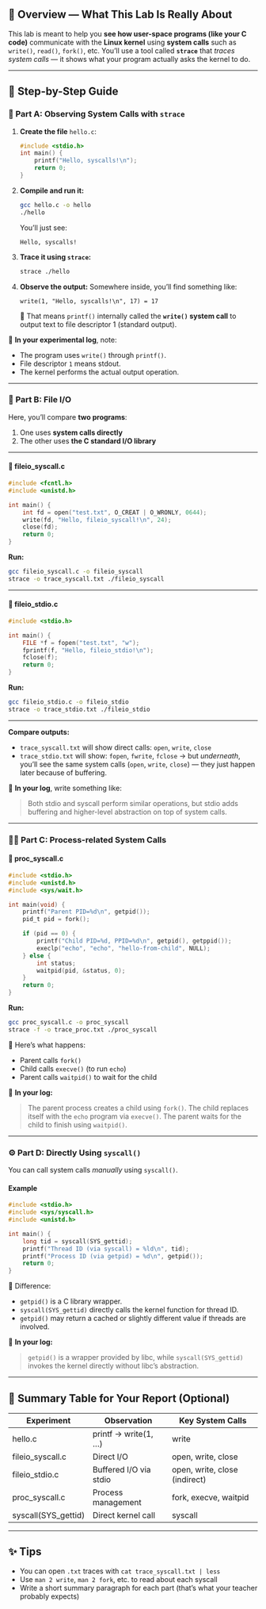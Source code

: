 ## 🌿 Overview — What This Lab Is Really About

This lab is meant to help you **see how user-space programs (like your C code)** communicate with the **Linux kernel** using **system calls** such as `write()`, `read()`, `fork()`, etc.
You’ll use a tool called **`strace`** that _traces system calls_ — it shows what your program actually asks the kernel to do.

---

## 🧩 Step-by-Step Guide

### 🧭 Part A: Observing System Calls with `strace`

1. **Create the file** `hello.c`:

   ```c
   #include <stdio.h>
   int main() {
       printf("Hello, syscalls!\n");
       return 0;
   }
   ```

2. **Compile and run it:**

   ```bash
   gcc hello.c -o hello
   ./hello
   ```

   You’ll just see:

   ```
   Hello, syscalls!
   ```

3. **Trace it using `strace`:**

   ```bash
   strace ./hello
   ```

4. **Observe the output:**
   Somewhere inside, you’ll find something like:

   ```
   write(1, "Hello, syscalls!\n", 17) = 17
   ```

   🧠 That means `printf()` internally called the **`write()` system call** to output text to file descriptor 1 (standard output).

📝 **In your experimental log**, note:

- The program uses `write()` through `printf()`.
- File descriptor `1` means stdout.
- The kernel performs the actual output operation.

---

### 📂 Part B: File I/O

Here, you’ll compare **two programs**:

1. One uses **system calls directly**
2. The other uses **the C standard I/O library**

---

#### 🔹 fileio_syscall.c

```c
#include <fcntl.h>
#include <unistd.h>

int main() {
    int fd = open("test.txt", O_CREAT | O_WRONLY, 0644);
    write(fd, "Hello, fileio_syscall!\n", 24);
    close(fd);
    return 0;
}
```

**Run:**

```bash
gcc fileio_syscall.c -o fileio_syscall
strace -o trace_syscall.txt ./fileio_syscall
```

---

#### 🔹 fileio_stdio.c

```c
#include <stdio.h>

int main() {
    FILE *f = fopen("test.txt", "w");
    fprintf(f, "Hello, fileio_stdio!\n");
    fclose(f);
    return 0;
}
```

**Run:**

```bash
gcc fileio_stdio.c -o fileio_stdio
strace -o trace_stdio.txt ./fileio_stdio
```

---

**Compare outputs:**

- `trace_syscall.txt` will show direct calls:
  `open`, `write`, `close`
- `trace_stdio.txt` will show:
  `fopen`, `fwrite`, `fclose` → but _underneath_, you’ll see the same system calls (`open`, `write`, `close`) — they just happen later because of buffering.

📝 **In your log**, write something like:

> Both stdio and syscall perform similar operations, but stdio adds buffering and higher-level abstraction on top of system calls.

---

### 👨‍👦 Part C: Process-related System Calls

#### 🔹 proc_syscall.c

```c
#include <stdio.h>
#include <unistd.h>
#include <sys/wait.h>

int main(void) {
    printf("Parent PID=%d\n", getpid());
    pid_t pid = fork();

    if (pid == 0) {
        printf("Child PID=%d, PPID=%d\n", getpid(), getppid());
        execlp("echo", "echo", "hello-from-child", NULL);
    } else {
        int status;
        waitpid(pid, &status, 0);
    }
    return 0;
}
```

**Run:**

```bash
gcc proc_syscall.c -o proc_syscall
strace -f -o trace_proc.txt ./proc_syscall
```

🧠 Here’s what happens:

- Parent calls `fork()`
- Child calls `execve()` (to run `echo`)
- Parent calls `waitpid()` to wait for the child

📝 **In your log:**

> The parent process creates a child using `fork()`.
> The child replaces itself with the `echo` program via `execve()`.
> The parent waits for the child to finish using `waitpid()`.

---

### ⚙️ Part D: Directly Using `syscall()`

You can call system calls _manually_ using `syscall()`.

#### Example

```c
#include <stdio.h>
#include <sys/syscall.h>
#include <unistd.h>

int main() {
    long tid = syscall(SYS_gettid);
    printf("Thread ID (via syscall) = %ld\n", tid);
    printf("Process ID (via getpid) = %d\n", getpid());
    return 0;
}
```

🧠 Difference:

- `getpid()` is a C library wrapper.
- `syscall(SYS_gettid)` directly calls the kernel function for thread ID.
- `getpid()` may return a cached or slightly different value if threads are involved.

📝 **In your log:**

> `getpid()` is a wrapper provided by libc, while `syscall(SYS_gettid)` invokes the kernel directly without libc’s abstraction.

---

## 📖 Summary Table for Your Report (Optional)

| Experiment          | Observation            | Key System Calls              |
| ------------------- | ---------------------- | ----------------------------- |
| hello.c             | printf → write(1, …)   | write                         |
| fileio_syscall.c    | Direct I/O             | open, write, close            |
| fileio_stdio.c      | Buffered I/O via stdio | open, write, close (indirect) |
| proc_syscall.c      | Process management     | fork, execve, waitpid         |
| syscall(SYS_gettid) | Direct kernel call     | syscall                       |

---

## ✨ Tips

- You can open `.txt` traces with `cat trace_syscall.txt | less`
- Use `man 2 write`, `man 2 fork`, etc. to read about each syscall
- Write a short summary paragraph for each part (that’s what your teacher probably expects)
